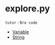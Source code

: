 # explore.py    
`tutor` :    `Bro code`   

    
* [Variable](D\Python_Scratch\Variable.py)
* [String](D\Python_Scratch\String.py)
